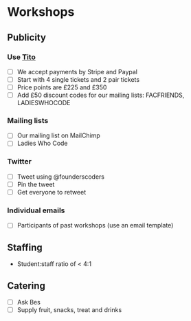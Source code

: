 # Workshops

## Publicity

### Use [Tito](https://ti.to/founders-coders/)
- [ ] We accept payments by Stripe and Paypal
- [ ] Start with 4 single tickets and 2 pair tickets
- [ ] Price points are £225 and £350
- [ ] Add £50 discount codes for our mailing lists: FACFRIENDS, LADIESWHOCODE

### Mailing lists
- [ ] Our mailing list on MailChimp
- [ ] Ladies Who Code 

### Twitter
- [ ] Tweet using @founderscoders
- [ ] Pin the tweet
- [ ] Get everyone to retweet

### Individual emails
- [ ] Participants of past workshops (use an email template)

## Staffing
- Student:staff ratio of < 4:1

## Catering
- [ ] Ask Bes
- [ ] Supply fruit, snacks, treat and drinks
